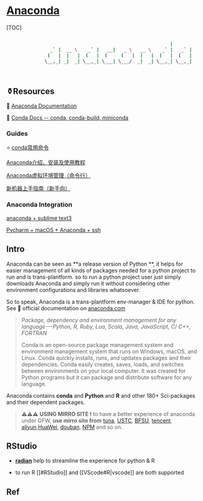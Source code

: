 # [Anaconda](https://anaconda.org/daddymir0/dashboard)

[TOC]



``` sh

                                                            |
                _` |  __ \    _` |   __|   _ \   __ \    _` |   _` |
               (   |  |   |  (   |  (     (   |  |   |  (   |  (   |
              \__,_| _|  _| \__,_| \___| \___/  _|  _| \__,_| \__,_|

          
```

## ⚱️Resources

📂 [Anaconda Documentation](https://docs.anaconda.com/anacondaorg/user-guide/)

📂 [Conda Docs -- conda, conda-build, miniconda](https://docs.conda.io/en/latest/)

### Guides

⭐️ [conda常用命令](https://blog.csdn.net/zhayushui/article/details/80433768)

[Anaconda介绍、安装及使用教程](https://www.jianshu.com/p/62f155eb6ac5) 

[Anaconda虚拟环境管理（命令行）](https://blog.csdn.net/mighty13/article/details/119791434)

[新机器上手指南（新手向）](https://taylover2016.github.io/新机器上手指南（新手向）/index.html)

### Anaconda Integration

[anaconda + sublime text3](http://damnwidget.github.io/anaconda/)

[Pycharm + macOS + Anaconda + ssh ](https://zhuanlan.zhihu.com/p/83791688)



## Intro

Anaconda can be seen as **a release version of Python **, it helps for easier management of all kinds of packages needed for a python project to run and is trans-plantform. so to run a python project user just simply downloads Anaconda and simply run it without considering other environment configurations and libraries  whatsoever. 

So to speak, Anaconda is a trans-plantform env-manager & IDE for python. See 📜 official documentation on [anaconda.com](https://docs.anaconda.com)

> *Package, dependency and environment management for any language---Python, R, Ruby, Lua, Scala, Java, JavaScript, C/ C++, FORTRAN*
>
> Conda is an open-source package management system and environment management system that runs on Windows, macOS, and Linux. Conda quickly installs, runs, and updates packages and their dependencies. Conda easily creates, saves, loads, and switches between environments on your local computer. It was created for Python programs but it can package and distribute software for any language.

Anaconda contains **conda** and **Python** and **R** and other 180+ Sci-packages and their dependent packages. 



> ⚠️⚠️⚠️ **USING MIRRO SITE !** 
> to have a better experience of anaconda under GFW, **use mirro site from** [tuna](https://mirrors.tuna.tsinghua.edu.cn), [USTC](http://mirrors.ustc.edu.cn), [BFSU](https://mirrors.bfsu.edu.cn), [tencent](https://mirrors.cloud.tencent.com), [aliyun](https://developer.aliyun.com/mirror/),[HuaWei](https://mirrors.huaweicloud.com/home), [douban](http://pypi.doubanio.com/simple/),  [NPM](https://developer.aliyun.com/special/npm/notice) and so on. 





## RStudio

+ **[radian](https://github.com/randy3k/radian)** help to streamline the experience for python & R

+ to run R [[#RStudio]] and [[VScode#R|vscode]] are both supported 






## Ref

